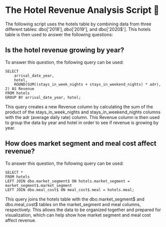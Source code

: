 # The Hotel Revenue Analysis Script :hotel:

The following script uses the hotels table by combining data from three different tables: dbo['2018$'], dbo['2019$'], and dbo['2020$']. 
This hotels table is then used to answer the following questions: 

## Is the hotel revenue growing by year?

To answer this question, the following query can be used:

```
SELECT
    arrival_date_year,
    hotel,
    ROUND(SUM((stays_in_week_nights + stays_in_weekend_nights) * adr), 2) AS Revenue
FROM hotels
GROUP BY arrival_date_year, hotel;
```

This query creates a new Revenue column by calculating the sum of the product of the 
stays_in_week_nights and stays_in_weekend_nights columns with the adr (average daily rate) column. 
This Revenue column is then used to group the data by year and hotel in order to see if revenue is growing by year.


## How does market segment and meal cost affect revenue?

To answer this question, the following query can be used:

```
SELECT *
FROM hotels
LEFT JOIN dbo.market_segment$ ON hotels.market_segment = market_segment$.market_segment
LEFT JOIN dbo.meal_cost$ ON meal_cost$.meal = hotels.meal;
```

This query joins the hotels table with the dbo.market_segment$ and dbo.meal_cost$ tables on the market_segment and meal columns, respectively.
This allows the data to be organized together and prepared for visualization, which can help show how market segment and meal cost affect revenue.
